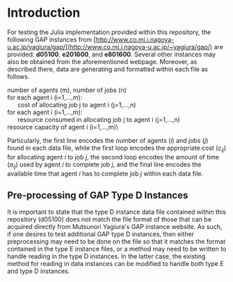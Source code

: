 # Introduction
For testing the Julia implementation provided within this repository, the following GAP instances from [http://www.co.mi.i.nagoya-u.ac.jp/yagiura/gap/](http://www.co.mi.i.nagoya-u.ac.jp/~yagiura/gap/) are provided: **d05100**, **e201600**, and **e801600**. Several other instances may also be obtained from the aforementioned webpage. Moreover, as described there, data are generating and formatted within each file as follows.

number of agents (m), number of jobs (n)\
for each agent i (i=1,...,m):\
&nbsp;&nbsp;&nbsp;&nbsp;&nbsp;&nbsp;cost of allocating job j to agent i (j=1,...,n)\
for each agent i (i=1,...,m):\
&nbsp;&nbsp;&nbsp;&nbsp;&nbsp;&nbsp;resource consumed in allocating job j to agent i (j=1,...,n)\
resource capacity of agent i (i=1,...,m)\

Particularly, the first line encodes the number of agents ($i$) and jobs ($j$) found in each data file, while the first loop encodes the appropriate cost ($c_{ij}$) for allocating agent $i$ to job $j$, the second loop encodes the amount of time ($a_{ij}$) used by agent $i$ to complete job $j$, and the final line encodes the available time that agent $i$ has to complete job $j$ within each data file. 

## Pre-processing of GAP Type D Instances 

It is important to state that the type D instance data file contained within this repository (d05100) does not match the file format of those that can be acquired directly from Mutsunori Yagiura's GAP instance website. As such, if one desires to test additional GAP type D instances, then either preprocessing may need to be done on the file so that it matches the format contained in the type E instance files, or a method may need to be written to handle reading in the type D instances. In the latter case, the existing method for reading in data instances can be modified to handle both type E and type D instances. 
